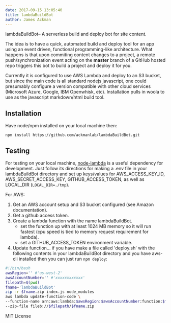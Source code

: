 ```yaml
---
date: 2017-09-15 13:05:40  
title: lambdaBuildBot
author: James Ackman  
---
```


lambdaBuildBot– A serverless build and deploy bot for site content.

The idea is to have a quick, automated build and deploy tool for an app using an event driven, functional programming-like architecture. What happens is that upon commiting content changes to a project, a remote push/synchronization event acting on the **master** branch of a GitHub hosted repo triggers this bot to build a project and deploy it for you. 

Currently it is configured to use AWS Lambda and deploy to an S3 bucket, but since the main code is all standard nodejs javascript, one could presumably configure a version compatible with other cloud services (Microsoft Azure, Google, IBM Openwhisk, etc). Installation pulls in woola to use as the javascript markdown/html build tool. 


## Installation

Have node/npm installed on your local machine then:  

    npm install https://github.com/ackmanlab/lambdaBuildBot.git


## Testing

For testing on your local machine, [node-lambda](https://www.npmjs.com/package/node-lambda) is a useful dependency for development. Just follow its directions for making a .env file in your lambdaBuildBot directory and set up keys/values for AWS_ACCESS_KEY_ID, AWS_SECRET_ACCESS_KEY, GITHUB_ACCESS_TOKEN, as well as LOCAL_DIR (`LOCAL_DIR=./tmp`).

For AWS:

1. Get an AWS account setup and S3 bucket configured (see Amazon documentation).
2. Get a github access token.
3. Create a lambda function with the name lambdaBuildBot. 
    * set the function up with at least 1024 MB memory so it will run fastest (cpu speed is tied to memory request requirement for lambda).
    * set a GITHUB_ACCESS_TOKEN environment variable.
4. Update function... if you have make a file called 'deploy.sh' with the following contents in your lambdaBuildBot directory and you have aws-cli installed then you can just run `npm deploy`:  


```bash
#!/bin/bash
awsRegion='' #'us-west-2'
awsAccountNumber='' #'xxxxxxxxxxxx'
filepath=$(pwd)
fname='lambdaBuildBot'
zip -r $fname.zip index.js node_modules
aws lambda update-function-code \
--function-name arn:aws:lambda:$awsRegion:$awsAccountNumber:function:$fname \
--zip-file fileb://$filepath/$fname.zip

```


MIT License